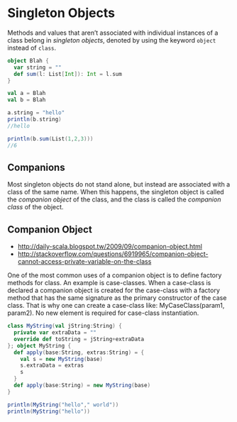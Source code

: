 # Singleton Objects

Methods and values that aren’t associated with individual instances of a class belong in *singleton objects*, denoted by using the keyword ```object``` instead of ```class```.

```scala
object Blah {
  var string = ""
  def sum(l: List[Int]): Int = l.sum
}

val a = Blah
val b = Blah

a.string = "hello"
println(b.string)
//hello

println(b.sum(List(1,2,3)))
//6
```

## Companions
Most singleton objects do not stand alone, but instead are associated with a class of the same name. When this happens, the singleton object is called the *companion object* of the class, and the class is called the *companion class* of the object.

## Companion Object
- http://daily-scala.blogspot.tw/2009/09/companion-object.html
- http://stackoverflow.com/questions/6919965/companion-object-cannot-access-private-variable-on-the-class

One of the most common uses of a companion object is to define factory methods for class. An example is case-classes. When a case-class is declared a companion object is created for the case-class with a factory method that has the same signature as the primary constructor of the case class. That is why one can create a case-class like: MyCaseClass(param1, param2). No new element is required for case-class instantiation.

```scala
class MyString(val jString:String) {
  private var extraData = ""
  override def toString = jString+extraData
}; object MyString {
  def apply(base:String, extras:String) = {
    val s = new MyString(base)
    s.extraData = extras
    s
  }
  def apply(base:String) = new MyString(base)
}

println(MyString("hello"," world"))
println(MyString("hello"))
```
